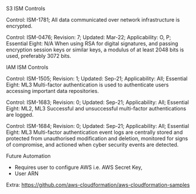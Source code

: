 S3 ISM Controls

Control: ISM-1781;
All data communicated over network infrastructure is encrypted.

Control: ISM-0476; Revision: 7; Updated: Mar-22; Applicability: O, P; Essential Eight: N/A When using RSA for digital signatures, and passing encryption session keys or similar keys, a modulus of at least 2048 bits is used, preferably 3072 bits.


IAM ISM Controls

Control: ISM-1505; Revision: 1; Updated: Sep-21; Applicability: All; Essential Eight: ML3
Multi-factor authentication is used to authenticate users accessing important data repositories.

Control: ISM-1683; Revision: 0; Updated: Sep-21; Applicability: All; Essential Eight: ML2, ML3
Successful and unsuccessful multi-factor authentications are logged.

Control: ISM-1684; Revision: 0; Updated: Sep-21; Applicability: All; Essential Eight: ML3
Multi-factor authentication event logs are centrally stored and protected from unauthorised modification and deletion,
monitored for signs of compromise, and actioned when cyber security events are detected.

Future Automation 
- Requires user to configure AWS 
      i.e. AWS Secret Key,  
- User ARN

Extra: https://github.com/aws-cloudformation/aws-cloudformation-samples
